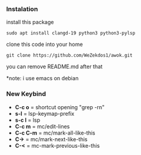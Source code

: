 ### Instalation

install this package
```
sudo apt install clangd-19 python3 python3-pylsp
```

clone this code into your home
```
git clone https://github.com/WeZekdos1/awok.git
```
you can remove README.md after that

\*note: i use emacs on debian

### New Keybind

- **C-c o** = shortcut opening "grep -rn"
- **s-l** = lsp-keymap-prefix
- **s-c l** = lsp
- **C-c m** = mc/edit-lines
- **C-c C-m** = mc/mark-all-like-this
- **C-\>** = mc/mark-next-like-this
- **C-<** = mc-mark-previous-like-this
